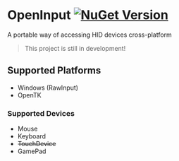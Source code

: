 # OpenInput [![NuGet Version](http://img.shields.io/nuget/v/OpenInput.svg)](https://www.nuget.org/packages/OpenInput)
A portable way of accessing HID devices cross-platform

> This project is still in development!

## Supported Platforms

* Windows (RawInput)
* OpenTK

### Supported Devices

* Mouse
* Keyboard
* ~~TouchDevice~~
* GamePad
